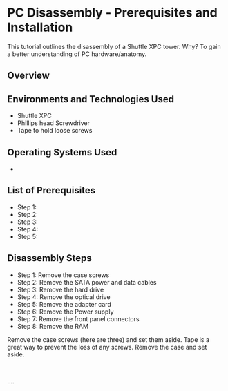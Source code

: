 <p align="center">
<!--img src="https://i.imgur.com/Clzj7Xs.png" alt="osTicket logo"/-->
</p>

<h1> PC Disassembly - Prerequisites and Installation</h1>
This tutorial outlines the disassembly of a Shuttle XPC tower. Why? To gain a better understanding of PC hardware/anatomy.<br/>

<h2> Overview </h2>
<p>
<!--img width="657" alt="Screen Shot 2024-08-10 at 12 29 58 PM" src="https://github.com/user-attachments/assets/5aee548a-db10-4b77-85a3-25caa822cbc1"-->
</p>

<h2>Environments and Technologies Used</h2>

- Shuttle XPC
- Phillips head Screwdriver
- Tape to hold loose screws

<h2>Operating Systems Used </h2>

- 

<h2>List of Prerequisites</h2>

- Step 1: 
- Step 2: 
- Step 3: 
- Step 4: 
- Step 5: 

<h2>Disassembly Steps</h2>

- Step 1: Remove the case screws
- Step 2: Remove the SATA power and data cables
- Step 3: Remove the hard drive
- Step 4: Remove the optical drive
- Step 5: Remove the adapter card
- Step 6: Remove the Power supply
- Step 7: Remove the front panel connectors
- Step 8: Remove the RAM

<p>
<!--img width="1303" alt="01" src="https://github.com/user-attachments/assets/3561ff38-ed3f-4417-86c6-b9846e3b7321"-->
</p>
<p>
Remove the case screws (here are three) and set them aside. Tape is a great way to prevent the loss of any screws. Remove the case and set aside. 
</p>
<br />

<p>
<!--img width="1440" alt="01" src="https://github.com/user-attachments/assets/1dda7f43-7340-4282-9636-fd974ebf1a88"-->
</p>
<p>
....
</p>
<br />

